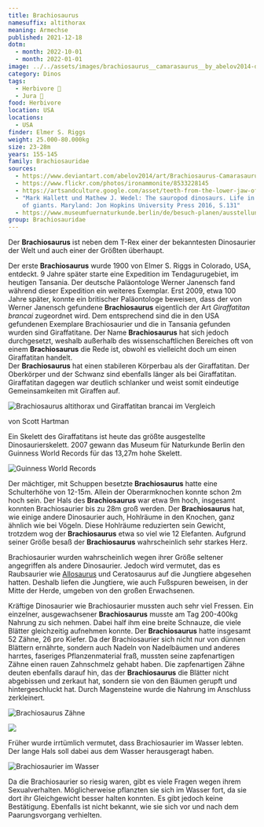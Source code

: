 ```yaml
---
title: Brachiosaurus
namesuffix: altithorax
meaning: Armechse
published: 2021-12-18
dotm:
  - month: 2022-10-01
  - month: 2022-01-01
image: ../../assets/images/brachiosaurus__camarasaurus__by_abelov2014-d8iji62.jpg
category: Dinos
tags:
  - Herbivore 🌿
  - Jura 🦴
food: Herbivore
location: USA
locations:
  - USA
finder: Elmer S. Riggs
weight: 25.000-80.000kg
size: 23-28m
years: 155-145
family: Brachiosauridae
sources:
  - https://www.deviantart.com/abelov2014/art/Brachiosaurus-Camarasaurus-514872506
  - https://www.flickr.com/photos/ironammonite/8533228145
  - https://artsandculture.google.com/asset/teeth-from-the-lower-jaw-of-brachiosaurus-giraffatitan-carola-radke-mfn/owEqUyQSazfgZw?hl=de
  - "Mark Hallett und Mathew J. Wedel: The sauropod dinosaurs. Life in the age
    of giants. Maryland: Jon Hopkins University Press 2016, S.131"
  - https://www.museumfuernaturkunde.berlin/de/besuch-planen/ausstellungen/saurierwelt
group: Brachiosauridae
---
```

Der **Brachiosaurus** ist neben dem T-Rex einer der bekanntesten Dinosaurier der Welt und auch einer der Größten überhaupt. 

Der erste **Brachiosaurus** wurde 1900 von Elmer S. Riggs in Colorado, USA, entdeckt. 9 Jahre später starte eine Expedition im Tendagurugebiet, im heutigen Tansania. Der deutsche Paläontologe Werner Janensch fand während dieser Expedition ein weiteres Exemplar. Erst 2009, etwa 100 Jahre später, konnte ein britischer Paläontologe beweisen, dass der von Werner Janensch gefundene **Brachiosaurus** eigentlich der Art *Giraffatitan brancai* zugeordnet wird. Dem entsprechend sind die in den USA gefundenen Exemplare Brachiosaurier und die in Tansania gefunden wurden sind Giraffatitane. Der Name **Brachiosaurus** hat sich jedoch durchgesetzt, weshalb außerhalb des wissenschaftlichen Bereiches oft von einem **Brachiosaurus** die Rede ist, obwohl es vielleicht doch um einen Giraffatitan handelt.\
Der **Brachiosaurus** hat einen stabileren Körperbau als der Giraffatitan. Der Oberkörper und der Schwanz sind ebenfalls länger als bei Giraffatitan. Giraffatitan dagegen war deutlich schlanker und weist somit eindeutige Gemeinsamkeiten mit Giraffen auf. 

![Brachiosaurus altithorax und Giraffatitan brancai im Vergleich](../../assets/images/brachiosaur_comparison_by_shartman.jpg)

von Scott Hartman

Ein Skelett des Giraffatitans ist heute das größte ausgestellte Dinosaurierskelett. 2007 gewann das Museum für Naturkunde Berlin den Guinness World Records für das 13,27m hohe Skelett. 

![Guinness World Records](../../assets/images/img_7502.jpeg)

Der mächtiger, mit Schuppen besetzte **Brachiosaurus** hatte eine Schulterhöhe von 12-15m. Allein der Oberarmknochen konnte schon 2m hoch sein. Der Hals des **Brachiosaurus** war etwa 9m hoch, insgesamt konnten Brachiosaurier bis zu 28m groß werden. Der **Brachiosaurus** hat, wie einige andere Dinosaurier auch, Hohlräume in den Knochen, ganz ähnlich wie bei Vögeln. Diese Hohlräume reduzierten sein Gewicht, trotzdem wog der **Brachiosaurus** etwa so viel wie 12 Elefanten. Aufgrund seiner Größe besaß der **Brachiosaurus** wahrscheinlich sehr starkes Herz.

Brachiosaurier wurden wahrscheinlich wegen ihrer Größe seltener angegriffen als andere Dinosaurier. Jedoch wird vermutet, das es Raubsaurier wie [Allosaurus](/dinos/allosaurus/) und Ceratosaurus auf die Jungtiere abgesehen hatten. Deshalb liefen die Jungtiere, wie auch Fußspuren beweisen, in der Mitte der Herde, umgeben von den großen Erwachsenen.

Kräftige Dinosaurier wie Brachiosaurier mussten auch sehr viel Fressen. Ein einzelner, ausgewachsener **Brachiosaurus** musste am Tag 200-400kg Nahrung zu sich nehmen. Dabei half ihm eine breite Schnauze, die viele Blätter gleichzeitig aufnehmen konnte. Der **Brachiosaurus** hatte insgesamt 52 Zähne, 26 pro Kiefer. Da der Brachiosaurier sich nicht nur von dünnen Blättern ernährte, sondern auch Nadeln von Nadelbäumen und anderes harrtes, faseriges Pflanzenmaterial fraß, mussten seine zapfenartigen Zähne einen rauen Zahnschmelz gehabt haben. Die zapfenartigen Zähne deuten ebenfalls darauf hin, das der **Brachiosaurus** die Blätter nicht abgebissen und zerkaut hat, sondern sie von den Bäumen gerupft und hintergeschluckt hat. Durch Magensteine wurde die Nahrung im Anschluss zerkleinert. 

![Brachiosaurus Zähne](../../assets/images/oip.jpeg)

![](../../assets/images/img_7879.jpeg)

Früher wurde irrtümlich vermutet, dass Brachiosaurier im Wasser lebten. Der lange Hals soll dabei aus dem Wasser herausgeragt haben.

![Brachiosaurier im Wasser](../../assets/images/8533228145_50a5f03465_b.jpg)

Da die Brachiosaurier so riesig waren, gibt es viele Fragen wegen ihrem Sexualverhalten. Möglicherweise pflanzten sie sich im Wasser fort, da sie dort ihr Gleichgewicht besser halten konnten. Es gibt jedoch keine Bestätigung. Ebenfalls ist nicht bekannt, wie sie sich vor und nach dem Paarungsvorgang verhielten.
